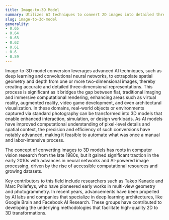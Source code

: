 ```yaml
---
title: Image-to-3D Model
summary: Utilizes AI techniques to convert 2D images into detailed three-dimensional models, facilitating applications in virtual reality, gaming, and design.
slug: image-to-3d-model
generality:
- 0.65
- 0.64
- 0.63
- 0.62
- 0.61
- 0.6
- 0.59
---
```


Image-to-3D model conversion leverages advanced AI techniques, such as deep learning and convolutional neural networks, to extrapolate spatial geometry and depth from one or more two-dimensional images, thereby creating accurate and detailed three-dimensional representations. This process is significant as it bridges the gap between flat, traditional imaging and immersive computational rendering, enhancing areas such as virtual reality, augmented reality, video game development, and even architectural visualization. In these domains, real-world objects or environments captured via standard photography can be transformed into 3D models that enable enhanced interaction, simulation, or design workloads. As AI models have improved computational understanding of pixel-level details and spatial context, the precision and efficiency of such conversions have notably advanced, making it feasible to automate what was once a manual and labor-intensive process.

The concept of converting images to 3D models has roots in computer vision research from the late 1980s, but it gained significant traction in the early 2010s with advances in neural networks and AI-powered image processing, driven by the rise of accessible computational resources and growing datasets.

Key contributors to this field include researchers such as Takeo Kanade and Marc Pollefeys, who have pioneered early works in multi-view geometry and photogrammetry. In recent years, advancements have been propelled by AI labs and companies that specialize in deep learning architectures, like Google Brain and Facebook AI Research. These groups have contributed to developing the underlying methodologies that facilitate high-quality 2D to 3D transformations.